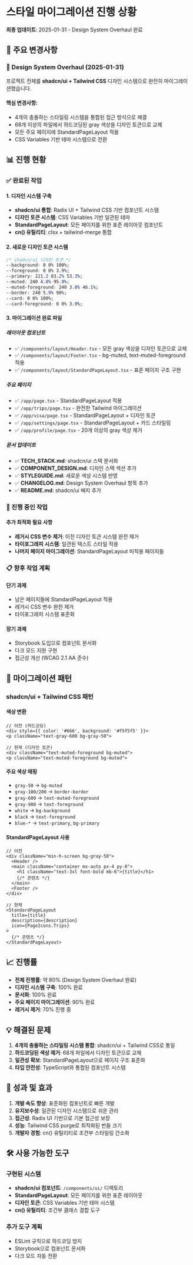 # 스타일 마이그레이션 진행 상황

**최종 업데이트**: 2025-01-31 - Design System Overhaul 완료

## 🎉 주요 변경사항

### 🚀 Design System Overhaul (2025-01-31)

프로젝트 전체를 **shadcn/ui + Tailwind CSS** 디자인 시스템으로 완전히 마이그레이션했습니다.

#### 핵심 변경사항:

- 4개의 충돌하는 스타일링 시스템을 통합된 접근 방식으로 해결
- 68개 이상의 파일에서 하드코딩된 gray 색상을 디자인 토큰으로 교체
- 모든 주요 페이지에 StandardPageLayout 적용
- CSS Variables 기반 테마 시스템으로 전환

## 📊 진행 현황

### ✅ 완료된 작업

#### 1. 디자인 시스템 구축

- **shadcn/ui 통합**: Radix UI + Tailwind CSS 기반 컴포넌트 시스템
- **디자인 토큰 시스템**: CSS Variables 기반 일관된 테마
- **StandardPageLayout**: 모든 페이지를 위한 표준 레이아웃 컴포넌트
- **cn() 유틸리티**: clsx + tailwind-merge 통합

#### 2. 새로운 디자인 토큰 시스템

```css
/* shadcn/ui 디자인 토큰 */
--background: 0 0% 100%;
--foreground: 0 0% 3.9%;
--primary: 221.2 83.2% 53.3%;
--muted: 240 4.8% 95.9%;
--muted-foreground: 240 3.8% 46.1%;
--border: 240 5.9% 90%;
--card: 0 0% 100%;
--card-foreground: 0 0% 3.9%;
```

#### 3. 마이그레이션 완료 파일

##### 레이아웃 컴포넌트

- ✅ `/components/layout/Header.tsx` - 모든 gray 색상을 디자인 토큰으로 교체
- ✅ `/components/layout/Footer.tsx` - bg-muted, text-muted-foreground 적용
- ✅ `/components/layout/StandardPageLayout.tsx` - 표준 페이지 구조 구현

##### 주요 페이지

- ✅ `/app/page.tsx` - StandardPageLayout 적용
- ✅ `/app/trips/page.tsx` - 완전한 Tailwind 마이그레이션
- ✅ `/app/visa/page.tsx` - StandardPageLayout + 디자인 토큰
- ✅ `/app/settings/page.tsx` - StandardPageLayout + 카드 스타일링
- ✅ `/app/profile/page.tsx` - 20개 이상의 gray 색상 제거

##### 문서 업데이트

- ✅ **TECH_STACK.md**: shadcn/ui 스택 문서화
- ✅ **COMPONENT_DESIGN.md**: 디자인 스택 섹션 추가
- ✅ **STYLEGUIDE.md**: 새로운 색상 시스템 반영
- ✅ **CHANGELOG.md**: Design System Overhaul 항목 추가
- ✅ **README.md**: shadcn/ui 배지 추가

### 🔄 진행 중인 작업

#### 추가 최적화 필요 사항

- **레거시 CSS 변수 제거**: 이전 디자인 토큰 시스템 완전 제거
- **타이포그래피 시스템**: 일관된 텍스트 스타일 적용
- **나머지 페이지 마이그레이션**: StandardPageLayout 미적용 페이지들

### 📋 향후 작업 계획

#### 단기 과제

- 남은 페이지들에 StandardPageLayout 적용
- 레거시 CSS 변수 완전 제거
- 타이포그래피 시스템 표준화

#### 장기 과제

- Storybook 도입으로 컴포넌트 문서화
- 다크 모드 지원 구현
- 접근성 개선 (WCAG 2.1 AA 준수)

## 🎯 마이그레이션 패턴

### shadcn/ui + Tailwind CSS 패턴

#### 색상 변환

```tsx
// 이전 (하드코딩)
<div style={{ color: '#666', background: '#f5f5f5' }}>
<p className="text-gray-600 bg-gray-50">

// 현재 (디자인 토큰)
<div className="text-muted-foreground bg-muted">
<p className="text-muted-foreground bg-muted">
```

#### 주요 색상 매핑

- `gray-50` → `bg-muted`
- `gray-100/200` → `border-border`
- `gray-600` → `text-muted-foreground`
- `gray-900` → `text-foreground`
- `white` → `bg-background`
- `black` → `text-foreground`
- `blue-*` → `text-primary`, `bg-primary`

#### StandardPageLayout 사용

```tsx
// 이전
<div className="min-h-screen bg-gray-50">
  <Header />
  <main className="container mx-auto px-4 py-8">
    <h1 className="text-3xl font-bold mb-6">{title}</h1>
    {/* 콘텐츠 */}
  </main>
  <Footer />
</div>

// 현재
<StandardPageLayout
  title={title}
  description={description}
  icon={PageIcons.Trips}
>
  {/* 콘텐츠 */}
</StandardPageLayout>
```

## 📈 진행률

- **전체 진행률**: 약 80% (Design System Overhaul 완료)
- **디자인 시스템 구축**: 100% 완료
- **문서화**: 100% 완료
- **주요 페이지 마이그레이션**: 90% 완료
- **레거시 제거**: 70% 진행 중

## 💡 해결된 문제

1. **4개의 충돌하는 스타일링 시스템 통합**: shadcn/ui + Tailwind CSS로 통일
2. **하드코딩된 색상 제거**: 68개 파일에서 디자인 토큰으로 교체
3. **일관성 확보**: StandardPageLayout으로 페이지 구조 표준화
4. **타입 안전성**: TypeScript와 통합된 컴포넌트 시스템

## 🚀 성과 및 효과

1. **개발 속도 향상**: 표준화된 컴포넌트로 빠른 개발
2. **유지보수성**: 일관된 디자인 시스템으로 쉬운 관리
3. **접근성**: Radix UI 기반으로 기본 접근성 보장
4. **성능**: Tailwind CSS purge로 최적화된 번들 크기
5. **개발자 경험**: cn() 유틸리티로 조건부 스타일링 간소화

## 🛠️ 사용 가능한 도구

### 구현된 시스템

- **shadcn/ui 컴포넌트**: `/components/ui/` 디렉토리
- **StandardPageLayout**: 모든 페이지를 위한 표준 레이아웃
- **디자인 토큰**: CSS Variables 기반 테마 시스템
- **cn() 유틸리티**: 조건부 클래스 결합 도구

### 추가 도구 계획

- ESLint 규칙으로 하드코딩 방지
- Storybook으로 컴포넌트 문서화
- 다크 모드 자동 전환
